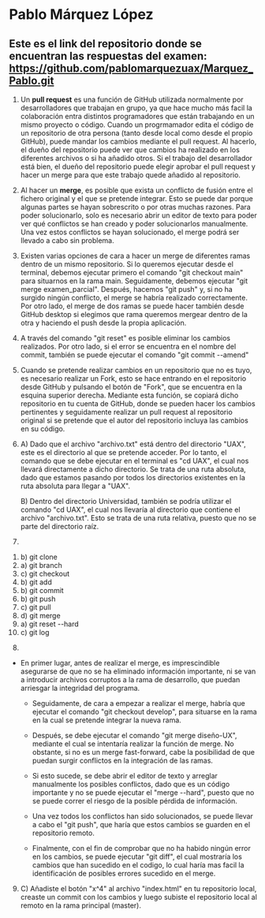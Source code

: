 # Pablo Márquez López

## Este es el link del repositorio donde se encuentran las respuestas del examen: https://github.com/pablomarquezuax/Marquez_Pablo.git

1) Un **pull request** es una función de GitHub utilizada normalmente por desarrolladores que trabajan en grupo, ya que hace mucho más facil la colaboración entra distintos programadores que están trabajando en un mismo proyecto o código. Cuando un progrmamador edita el código de un repositorio de otra persona (tanto desde local como desde el propio GitHub), puede mandar los cambios mediante el pull request. Al hacerlo, el dueño del repositorio puede ver que cambios ha realizado en los diferentes archivos o si ha añadido otros. Si el trabajo del desarrollador está bien, el dueño del repositorio puede elegir aprobar el pull request y hacer un merge para que este trabajo quede añadido al repositorio.

2) Al hacer un **merge**, es posible que exista un conflicto de fusión entre el fichero original y el que se pretende integrar. Esto se puede dar porque algunas partes se hayan sobrescrito o por otras muchas razones. Para poder solucionarlo, solo es necesario abrir un editor de texto para poder ver qué conflictos se han creado y poder solucionarlos manualmente. Una vez estos conflictos se hayan solucionado, el merge podrá ser llevado a cabo sin problema.

3) Existen varias opciones de cara a hacer un merge de diferentes ramas dentro de un mismo repositorio. Si lo queremos ejecutar desde el terminal, debemos ejecutar primero el comando "git checkout main" para situarnos en la rama main. Seguidamente, debemos ejecutar "git merge examen_parcial". Después, hacemos "git push" y, si no ha surgido ningún conflicto, el merge se habría realizado correctamente. Por otro lado, el merge de dos ramas se puede hacer también desde GitHub desktop si elegimos que rama queremos mergear dentro de la otra y haciendo el push desde la propia aplicación.

4) A través del comando "git reset" es posible eliminar los cambios realizados. Por otro lado, si el error se encuentra en el nombre del commit, también se puede ejecutar el comando "git commit --amend"

5) Cuando se pretende realizar cambios en un repositorio que no es tuyo, es necesario realizar un Fork, esto se hace entrando en el repositorio desde GitHub y pulsando el botón de "Fork", que se encuentra en la esquina superior derecha. Mediante esta función, se copiará dicho repositorio en tu cuenta de GitHub, donde se pueden hacer los cambios pertinentes y seguidamente realizar un pull request al repositorio original si se pretende que el autor del repositorio incluya las cambios en su código.

6) A) Dado que el archivo "archivo.txt" está dentro del directorio "UAX", este es el directorio al que se pretende acceder. Por lo tanto, el comando que se debe ejecutar en el terminal es "cd UAX", el cual nos llevará directamente a dicho directorio. Se trata de una ruta absoluta, dado que estamos pasando por todos los directorios existentes en la ruta absoluta para llegar a "UAX".

   B) Dentro del directorio Universidad, también se podría utilizar el comando "cd UAX", el cual nos llevaría al directorio que contiene el archivo "archivo.txt". Esto se trata de una ruta relativa, puesto que no se parte del directorio raíz.

7)
  1. b) git clone
  2. a) git branch
  3. c) git checkout
  4. b) git add
  5. b) git commit
  6. b) git push
  7. c) git pull
  8. d) git merge
  9. a) git reset --hard
  10. c) git log


8)
 - En primer lugar, antes de realizar el merge, es imprescindible asegurarse de que no se ha eliminado información importante, ni se van a introducir archivos corruptos a la rama de desarrollo, que puedan arriesgar la integridad del programa.
  
   - Seguidamente, de cara a empezar a realizar el merge, habría que ejecutar el comando "git checkout develop", para situarse en la rama en la cual se pretende integrar la nueva rama.
     
   - Después, se debe ejecutar el comando "git merge diseño-UX", mediante el cual se intentaría realizar la función de merge. No obstante, si no es un merge fast-forward, cabe la posibilidad de que puedan surgir conflictos en la integración de las ramas.
     
   - Si esto sucede, se debe abrir el editor de texto y arreglar manualmente los posibles conflictos, dado que es un código importante y no se puede ejecutar el "merge --hard", puesto que no se puede correr el riesgo de la posible pérdida de información.
     
   - Una vez todos los conflictos han sido solucionados, se puede llevar a cabo el "git push", que haría que estos cambios se guarden en el repositorio remoto.
     
   - Finalmente, con el fin de comprobar que no ha habido ningún error en los cambios, se puede ejecutar "git diff", el cual mostraría los cambios que han sucedido en el codigo, lo cual haría mas facil la identificación de posibles errores sucedido en el merge.
  
9) C) Añadiste el botón "x^4" al archivo "index.html" en tu repositorio local, creaste un commit con los cambios y luego subiste el repositorio local al remoto en la rama principal (master).
